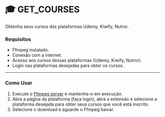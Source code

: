 # 🎓 GET_COURSES

Obtenha seus cursos das plataformas Udemy, Kiwify, Nutror.

### Requisitos
- Ffmpeg instalado.
- Conexão com a internet.
- Acesso aos cursos dessas plataformas (Udemy, Kiwify, Nutror).
- Login nas plataformas desejadas para obter os cursos.

<hr>

### Como Usar
1. Execute o [Ffmpeg server]("https://github.com/PauloCesar0073/GET_COURSES/tree/main/server") e mantenha-o em execução.
2. Abra a página da plataforma (faça login), abra a extensão e selecione a plataforma desejada para obter seus cursos que você está inscrito.
3. Selecione o download e aguarde o Ffmpeg baixar.





